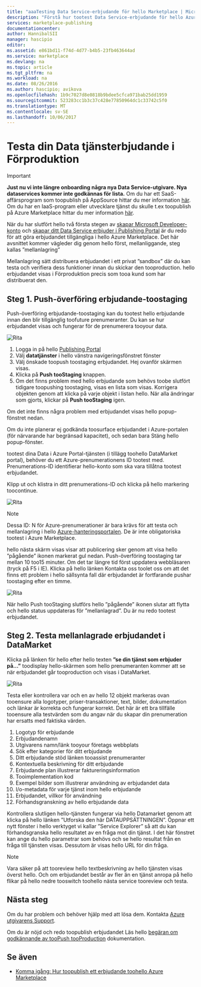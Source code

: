 ```yaml
---
title: "aaaTesting Data Service-erbjudande för hello Marketplace | Microsoft Docs"
description: "Förstå hur tootest Data Service-erbjudande för hello Azure Marketplace."
services: marketplace-publishing
documentationcenter: 
author: HannibalSII
manager: hascipio
editor: 
ms.assetid: e861bd11-f74d-4d77-b4b5-23fb463644ad
ms.service: marketplace
ms.devlang: na
ms.topic: article
ms.tgt_pltfrm: na
ms.workload: na
ms.date: 08/26/2016
ms.author: hascipio; avikova
ms.openlocfilehash: 1b9c7027d8e0818b9bdee5cfca971bab25dd1959
ms.sourcegitcommit: 523283cc1b3c37c428e77850964dc1c33742c5f0
ms.translationtype: MT
ms.contentlocale: sv-SE
ms.lasthandoff: 10/06/2017
---
```

# <a name="testing-your-data-service-offer-in-staging"></a>Testa din Data tjänsterbjudande i Förproduktion
> [!IMPORTANT]
> **Just nu vi inte längre onboarding några nya Data Service-utgivare. Nya dataservices kommer inte godkännas för lista.** Om du har ett SaaS-affärsprogram som toopublish på AppSource hittar du mer information [här](https://appsource.microsoft.com/partners). Om du har en IaaS-program eller utvecklare tjänst du skulle t.ex toopublish på Azure Marketplace hittar du mer information [här](https://azure.microsoft.com/marketplace/programs/certified/).
> 
> 

När du har slutfört hello två första stegen av [skapar Microsoft Developer-konto](marketplace-publishing-accounts-creation-registration.md) och [skapar ditt Data Service erbjuder i Publishing Portal](marketplace-publishing-data-service-creation.md) är du redo för att göra erbjudandet tillgängliga i hello Azure Marketplace. Det här avsnittet kommer vägleder dig genom hello först, mellanliggande, steg kallas ”mellanlagring”

Mellanlagring sätt distribuera erbjudandet i ett privat ”sandbox” där du kan testa och verifiera dess funktioner innan du skickar den tooproduction. hello erbjudandet visas i Förproduktion precis som tooa kund som har distribuerat den.

## <a name="step-1-pushing-your-offer-toostaging"></a>Steg 1. Push-överföring erbjudande-toostaging
Push-överföring erbjudande-toostaging kan du tootest hello erbjudande innan den blir tillgänglig toofuture prenumeranter.  Du kan se hur erbjudandet visas och fungerar för de prenumerera tooyour data.  

  ![Rita](media/marketplace-publishing-data-service-test-in-staging/step-1.1.png)

1. Logga in på hello [Publishing Portal](https://publish.windowsazure.com)
2. Välj **datatjänster** i hello vänstra navigeringsfönstret fönster
3. Välj önskade toopush toostaging erbjudandet. Hej ovanför skärmen visas.
4. Klicka på **Push tooStaging** knappen.  
5. Om det finns problem med hello erbjudande som behövs toobe slutfört tidigare toopushing toostaging, visas en lista som visas.  Korrigera objekten genom att klicka på varje objekt i listan hello. När alla ändringar som gjorts, klickar på **Push tooStaging** igen.

Om det inte finns några problem med erbjudandet visas hello popup-fönstret nedan.  

Om du inte planerar ej godkända toosurface erbjudandet i Azure-portalen (för närvarande har begränsad kapacitet), och sedan bara Stäng hello popup-fönster.

tootest dina Data i Azure Portal-tjänsten (i tillägg toohello DataMarket portal), behöver du ett Azure-prenumerationens ID tootest med.  Prenumerations-ID identifierar hello-konto som ska vara tillåtna tootest erbjudandet.  

Klipp ut och klistra in ditt prenumerations-ID och klicka på hello markering toocontinue.

  ![Rita](media/marketplace-publishing-data-service-test-in-staging/step-1.2.png)

> [!NOTE]
> Dessa ID: N för Azure-prenumerationer är bara krävs för att testa och mellanlagring i hello [Azure-hanteringsportalen](https://manage.windowsazure.com). De är inte obligatoriska tootest i Azure Marketplace.
> 
> 

hello nästa skärm visas visar att publicering sker genom att visa hello ”pågående” ikonen markerat gul nedan. Push-överföring toostaging tar mellan 10 too15 minuter.  Om det tar längre tid först uppdatera webbläsaren (tryck på F5 i IE).  Klicka på hello länken Kontakta oss toolet oss om att det finns ett problem i hello sällsynta fall där erbjudandet är fortfarande pushar toostaging efter en timme.

  ![Rita](media/marketplace-publishing-data-service-test-in-staging/step-1.3.png)

När hello Push tooStaging slutförs hello ”pågående” ikonen slutar att flytta och hello status uppdateras för ”mellanlagrad”.  Du är nu redo tootest erbjudandet.  

## <a name="step-2-test-your-staged-offer-in-datamarket"></a>Steg 2. Testa mellanlagrade erbjudandet i DataMarket
Klicka på länken för hello efter hello texten **”se din tjänst som erbjuder på...”** toodisplay hello-skärmen som hello prenumeranten kommer att se när erbjudandet går tooproduction och visas i DataMarket.

  ![Rita](media/marketplace-publishing-data-service-test-in-staging/step-2.2.png)

Testa eller kontrollera var och en av hello 12 objekt markeras ovan tooensure alla logotyper, priser-transaktioner, text, bilder, dokumentation och länkar är korrekta och fungerar korrekt.  Det här är ett bra tillfälle tooensure alla testvärden som du angav när du skapar din prenumeration har ersatts med faktiska värden.

1. Logotyp för erbjudande
2. Erbjudandenamn
3. Utgivarens namn/länk tooyour företags webbplats
4. Sök efter kategorier för ditt erbjudande
5. Ditt erbjudande stöd länken tooassist prenumeranter
6. Kontextuella beskrivning för ditt erbjudande
7. Erbjudande plan illustrerar faktureringsinformation
8. Tooimplementation kod
9. Exempel bilder som illustrerar användning av erbjudandet data
10. I/o-metadata för varje tjänst inom hello erbjudande
11. Erbjudandet, villkor för användning
12. Förhandsgranskning av hello erbjudande data

Kontrollera slutligen hello-tjänsten fungerar via hello Datamarket genom att klicka på hello länken ”Utforska den här DATAUPPSÄTTNINGEN”.  Öppnar ett nytt fönster i hello verktyget vi kallar ”Service Explorer” så att du kan förhandsgranska hello resultatet av en fråga mot din tjänst.  I det här fönstret kan ange du hello parametrar som behövs och se hello resultat från en fråga till tjänsten visas.   Dessutom är visas hello URL för din fråga.  

> [!NOTE]
> Vara säker på att tooreview hello textbeskrivning av hello tjänsten visas överst hello.  Och om erbjudandet består av fler än en tjänst anropa på hello flikar på hello nedre tooswitch toohello nästa service tooreview och testa.
> 
> 

## <a name="next-step"></a>Nästa steg
Om du har problem och behöver hjälp med att lösa dem. Kontakta [Azure utgivarens Support](http://go.microsoft.com/fwlink/?LinkId=272975).

Om du är nöjd och redo toopublish erbjudandet Läs hello [begäran om godkännande av tooPush tooProduction](marketplace-publishing-push-to-production.md) dokumentation.

## <a name="see-also"></a>Se även
* [Komma igång: Hur toopublish ett erbjudande toohello Azure Marketplace](marketplace-publishing-getting-started.md)

